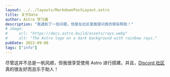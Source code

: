 ```yaml
---
layout: ../../layouts/MarkdownPostLayout.astro
title: 关于Date
author: Astro 学习者
description: "我遇到了一些问题，但是在社区里面提问真的很有帮助！"
# image:
#     url: "https://docs.astro.build/assets/rays.webp"
#     alt: "The Astro logo on a dark background with rainbow rays."
pubDate: 2022-09-08
tags: ["info"]
---
```

尽管这并不总是一帆风顺，但我很享受使用 Astro 进行搭建。并且，[Discord 社区](https://astro.build/chat)真的很友好而且乐于助人！